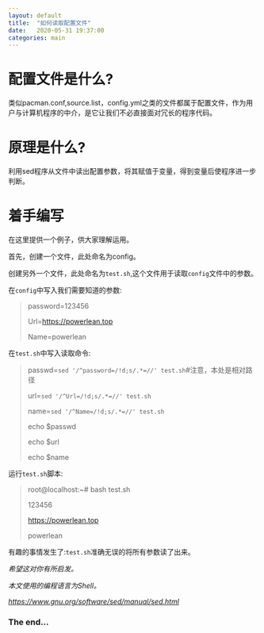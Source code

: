 ```yaml
---
layout: default
title:  "如何读取配置文件"
date:   2020-05-31 19:37:00
categories: main
---
```

# 配置文件是什么?

类似pacman.conf,source.list，config.yml之类的文件都属于配置文件，作为用户与计算机程序的中介，是它让我们不必直接面对冗长的程序代码。

# 原理是什么?

利用sed程序从文件中读出配置参数，将其赋值于变量，得到变量后使程序进一步判断。

# 着手编写

在这里提供一个例子，供大家理解运用。

首先，创建一个文件，此处命名为config。

创建另外一个文件，此处命名为`test.sh`,这个文件用于读取`config`文件中的参数。

在`config`中写入我们需要知道的参数:

> password=123456
>
> Url=https://powerlean.top
>
> Name=powerlean

在`test.sh`中写入读取命令:

> passwd=`sed '/^password=/!d;s/.*=//' test.sh`#注意，本处是相对路径  
>
> url=`sed '/^Url=/!d;s/.*=//' test.sh`  
>
> name=`sed '/^Name=/!d;s/.*=//' test.sh`  
>
> echo $passwd  
>
> echo $url 
>
> echo $name

运行`test.sh`脚本:

> root@localhost:~# bash test.sh
>
> 123456
>
> https://powerlean.top
>
> powerlean 

有趣的事情发生了:`test.sh`准确无误的将所有参数读了出来。

*希望这对你有所启发。*

*本文使用的编程语言为Shell。*

*https://www.gnu.org/software/sed/manual/sed.html*

### The end...
